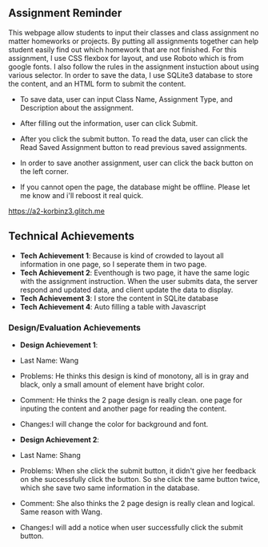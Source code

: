 ## Assignment Reminder

This webpage allow students to input their classes and class assignment no matter homeworks or projects. By putting all assignments together can help student easily find out which homework that are not finished.
For this assignment, I use CSS flexbox for layout, and use Roboto which is from google fonts. I also follow the rules in the assignment instuction about using various selector.
In order to save the data, I use SQLite3 database to store the content, and an HTML form to submit the content.
- To save data, user can input Class Name, Assignment Type, and Description about the assignment.
- After filling out the information, user can click Submit.
- After you click the submit button. To read the data, user can click the Read Saved Assignment button to read previous saved assignments.
- In order to save another assignment, user can click the back button on the left corner.

- If you cannot open the page, the database might be offline. Please let me know and i'll reboost it real quick. 

https://a2-korbinz3.glitch.me

## Technical Achievements

- **Tech Achievement 1**: Because is kind of crowded to layout all information in one page, so I seperate them in two page.
- **Tech Achievement 2**: Eventhough is two page, it have the same logic with the assignment instruction. When the user submits data, the server respond and updated data, and client update the data to display.
- **Tech Achievement 3**: I store the content in SQLite database
- **Tech Achievement 4**: Auto filling a table with Javascript 

### Design/Evaluation Achievements
- **Design Achievement 1**: 
- Last Name: Wang
- Problems: He thinks this design is kind of monotony, all is in gray and black, only a small amount of element have bright color.
- Comment: He thinks the 2 page design is really clean. one page for inputing the content and another page for reading the content.
- Changes:I will change the color for background and font.

- **Design Achievement 2**: 
- Last Name: Shang
- Problems: When she click the submit button, it didn't give her feedback on she successfully click the button. So she click the same button twice, which she save two same information in the database.
- Comment: She also thinks the 2 page design is really clean and logical. Same reason with Wang.
- Changes:I will add a notice when user successfully click the submit button.
